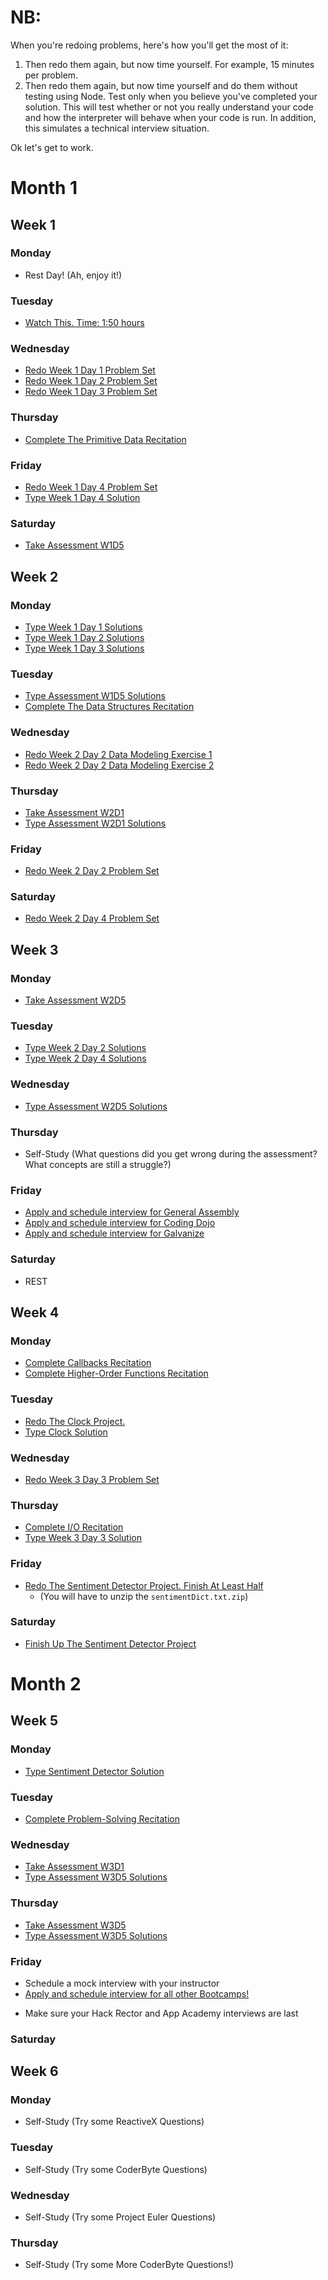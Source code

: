 # NB:
When you're redoing problems, here's how you'll get the most of it:

1. Then redo them again, but now time yourself. For example, 15 minutes per problem.
2. Then redo them again, but now time yourself and do them without testing using Node. Test only when you believe you've completed your solution. This will test whether or not you really understand your code and how the interpreter will behave when your code is run. In addition, this simulates a technical interview situation.

Ok let's get to work.

# Month 1

## Week 1

### Monday
  * Rest Day! (Ah, enjoy it!)

### Tuesday
  * [Watch This. Time: 1:50 hours](https://www.youtube.com/watch?v=v2ifWcnQs6M)

### Wednesday
  * [Redo Week 1 Day 1 Problem Set](../../w1/d1/problem_set.md)
  * [Redo Week 1 Day 2 Problem Set](../../w1/d2/problem_set.md)
  * [Redo Week 1 Day 3 Problem Set](../../w1/d3/problem_set)

### Thursday
  * [Complete The Primitive Data Recitation](../../recitations)

### Friday
  * [Redo Week 1 Day 4 Problem Set](../../w1/d4/cookie_monster)
  * [Type Week 1 Day 4 Solution](../../solutions/w1/d4/solution.js)

### Saturday
  * [Take Assessment W1D5](https://github.com/appacademy/Bootcamp-Prep-Assessments)



## Week 2

### Monday
  * [Type Week 1 Day 1 Solutions](../../solutions/w1/d1/solution.js)
  * [Type Week 1 Day 2 Solutions](../../solutions/w1/d2/solution.js)
  * [Type Week 1 Day 3 Solutions](../../solutions/w1/d3/solution.js)

### Tuesday
  * [Type Assessment W1D5 Solutions](https://github.com/appacademy/Bootcamp-Prep-Assessments)
  * [Complete The Data Structures Recitation](../../recitations)

### Wednesday
  * [Redo Week 2 Day 2 Data Modeling Exercise 1](../../w2/d2/data_model1.js)
  * [Redo Week 2 Day 2 Data Modeling Exercise 2](../../w2/d2/data_model2.js)

### Thursday
  * [Take Assessment W2D1](https://github.com/appacademy/Bootcamp-Prep-Assessments)
  * [Type Assessment W2D1 Solutions](https://github.com/appacademy/Bootcamp-Prep-Assessments)

### Friday
  * [Redo Week 2 Day 2 Problem Set](../../w2/d2/problem_set.md)

### Saturday
  * [Redo Week 2 Day 4 Problem Set](../../w2/d4/problem_set.md)

## Week 3

### Monday
  * [Take Assessment W2D5](https://github.com/appacademy/Bootcamp-Prep-Assessments)

### Tuesday
  * [Type Week 2 Day 2 Solutions](../../solutions/w2/d2/solution.js)
  * [Type Week 2 Day 4 Solutions](../../solutions/w2/d4/solution.js)

### Wednesday
  * [Type Assessment W2D5 Solutions](https://github.com/appacademy/Bootcamp-Prep-Assessments)

### Thursday
  * Self-Study (What questions did you get wrong during the assessment? What concepts are still a struggle?)

### Friday
  * [Apply and schedule interview for General Assembly](../../other/whats_next.md)
  * [Apply and schedule interview for Coding Dojo](../../other/whats_next.md)
  * [Apply and schedule interview for Galvanize](../../other/whats_next.md)

### Saturday
  * REST

## Week 4

### Monday
  * [Complete Callbacks Recitation](../../recitations)
  * [Complete Higher-Order Functions Recitation](../../recitations)

### Tuesday
  * [Redo The Clock Project.](../../w3/d2/clock.md)
  * [Type Clock Solution](../../solutions/w3/d4/clock.js)

### Wednesday
  * [Redo Week 3 Day 3 Problem Set](../../w3/d3/problem_set.md)

### Thursday
  * [Complete I/O Recitation](../../recitations)
  * [Type Week 3 Day 3 Solution](../../solutions/w3/d3/solution.js)

### Friday
  * [Redo The Sentiment Detector Project. Finish At Least Half](../../w3/d2/sentiment_detector)
    - (You will have to unzip the `sentimentDict.txt.zip`)

### Saturday
  * [Finish Up The Sentiment Detector Project](../../w3/d2/sentiment_detector)

# Month 2

## Week 5

### Monday
  * [Type Sentiment Detector Solution](../../w3/d4/sentiment.js)

### Tuesday
  * [Complete Problem-Solving Recitation](../../recitations)

### Wednesday
  * [Take Assessment W3D1](https://github.com/appacademy/Bootcamp-Prep-Assessments)
  * [Type Assessment W3D5 Solutions](https://github.com/appacademy/Bootcamp-Prep-Assessments)

### Thursday
  * [Take Assessment W3D5](https://github.com/appacademy/Bootcamp-Prep-Assessments)
  * [Type Assessment W3D5 Solutions](https://github.com/appacademy/Bootcamp-Prep-Assessments)

### Friday
  * Schedule a mock interview with your instructor
  * [Apply and schedule interview for all other Bootcamps!](../../other/whats_next.md)
  - Make sure your Hack Rector and App Academy interviews are last

### Saturday

## Week 6

### Monday
  * Self-Study (Try some ReactiveX Questions)

### Tuesday
  * Self-Study (Try some CoderByte Questions)

### Wednesday
  * Self-Study (Try some Project Euler Questions)

### Thursday
  * Self-Study (Try some More CoderByte Questions!)

